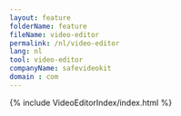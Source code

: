 ```yaml
---
layout: feature
folderName: feature
fileName: video-editor
permalink: /nl/video-editor
lang: nl
tool: video-editor
companyName: safevideokit
domain : com
---
```


{% include VideoEditorIndex/index.html %}

   